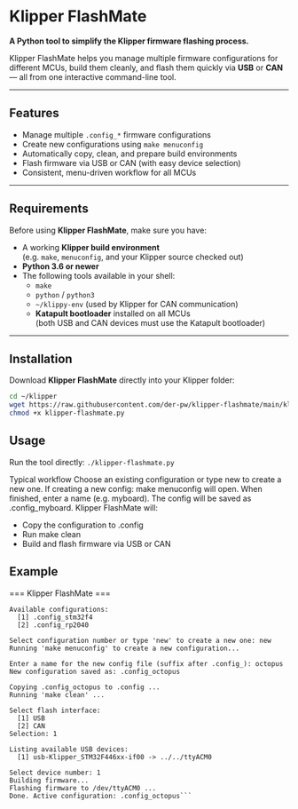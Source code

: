 # Klipper FlashMate

**A Python tool to simplify the Klipper firmware flashing process.**

Klipper FlashMate helps you manage multiple firmware configurations for different MCUs, build them cleanly, and flash them quickly via **USB** or **CAN** — all from one interactive command-line tool.

---

## Features

- Manage multiple `.config_*` firmware configurations
- Create new configurations using `make menuconfig`
- Automatically copy, clean, and prepare build environments
- Flash firmware via USB or CAN (with easy device selection)
- Consistent, menu-driven workflow for all MCUs

---

## Requirements

Before using **Klipper FlashMate**, make sure you have:

- A working **Klipper build environment**  
  (e.g. `make`, `menuconfig`, and your Klipper source checked out)
- **Python 3.6 or newer**
- The following tools available in your shell:
  - `make`
  - `python` / `python3`
  - `~/klippy-env` (used by Klipper for CAN communication)
  - **Katapult bootloader** installed on all MCUs  
    (both USB and CAN devices must use the Katapult bootloader)

---

## Installation

Download **Klipper FlashMate** directly into your Klipper folder:

```bash
cd ~/klipper
wget https://raw.githubusercontent.com/der-pw/klipper-flashmate/main/klipper-flashmate.py
chmod +x klipper-flashmate.py
```

## Usage
Run the tool directly:
```./klipper-flashmate.py```

Typical workflow
Choose an existing configuration or type new to create a new one.
If creating a new config:
make menuconfig will open.
When finished, enter a name (e.g. myboard).
The config will be saved as .config_myboard.
Klipper FlashMate will:
- Copy the configuration to .config
- Run make clean
- Build and flash firmware via USB or CAN

## Example

=== Klipper FlashMate ===
```
Available configurations:
  [1] .config_stm32f4
  [2] .config_rp2040

Select configuration number or type 'new' to create a new one: new
Running 'make menuconfig' to create a new configuration...

Enter a name for the new config file (suffix after .config_): octopus
New configuration saved as: .config_octopus

Copying .config_octopus to .config ...
Running 'make clean' ...

Select flash interface:
  [1] USB
  [2] CAN
Selection: 1

Listing available USB devices:
  [1] usb-Klipper_STM32F446xx-if00 -> ../../ttyACM0

Select device number: 1
Building firmware...
Flashing firmware to /dev/ttyACM0 ...
Done. Active configuration: .config_octopus```

